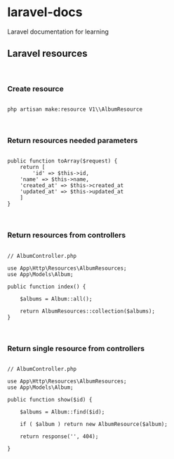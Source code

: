 # laravel-docs
Laravel documentation for learning  

## Laravel resources 

<br>

### Create resource  

```

php artisan make:resource V1\\AlbumResource

```

<br>


### Return resources needed parameters 

```

public function toArray($request) {
    return [
        'id' => $this->id,
 	'name' => $this->name,
	'created_at' => $this->created_at
	'updated_at' => $this->updated_at
    ]
}

```

<br>

### Return resources from controllers 

```

// AlbumController.php

use App\Http\Resources\AlbumResources;
use App\Models\Album;

public function index() {

    $albums = Album::all();

    return AlbumResources::collection($albums);
}

```

<br>

### Return single resource from controllers 

```

// AlbumController.php

use App\Http\Resources\AlbumResources;
use App\Models\Album;

public function show($id) {

    $albums = Album::find($id);

    if ( $album ) return new AlbumResource($album);

    return response('', 404);

}

```

